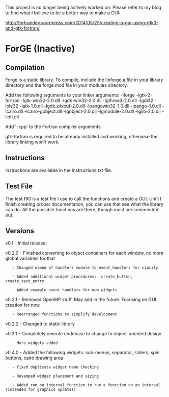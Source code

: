 This project is no longer being actively worked on.  Please refer to my blog to find what I believe to be a better way to make a GUI:

http://fortrandev.wordpress.com/2014/05/25/creating-a-gui-using-gtk3-and-gtk-fortran/


ForGE (Inactive)
=====

Compilation
-----------
Forge is a static library. To compile, include the libforge.a file in your library directory and the forge.mod file in your modules directory.

Add the following arguments to your linker arguments:
-lforge -lgtk-2-fortran -lgtk-win32-2.0.dll -lgdk-win32-2.0.dll -lgthread-2.0.dll -lgdi32 -lole32 -latk-1.0.dll -lgdk_pixbuf-2.0.dll -lpangowin32-1.0.dll -lpango-1.0.dll -lcairo.dll -lcairo-gobject.dll -lgobject-2.0.dll -lgmodule-2.0.dll -lglib-2.0.dll -lintl.dll

Add '-cpp' to the Fortran compiler arguments.

gtk-fortran is required to be already installed and working, otherwise the library linking won't work.



Instructions
------------
Instructions are available in the instructions.txt file.


Test File
---------
The test.f90 is a test file I use to call the functions and create a GUI.  Until I finish creating proper documentation, you can use that see what the library can do.  All the possible functions are there, though most are commented out.


Versions
--------
v0.1   - Initial release!

v0.2.0 - Finished converting to object containers for each window, no more global variables for that

       - Changed named of handlers module to event_handlers for clarity
	   
       - Added additional widget procedures:  create_button, create_text_entry
	   
       - Added example event handlers for new widgets

v0.2.1 - Removed OpenMP stuff.  May add in the future.  Focusing on GUI creation for now.

       - Rearranged functions to simplify development

v0.2.2 - Changed to static library

v0.3.1 - Completely rewrote codebase to change to object-oriented design

       - More widgets added
	   
v0.4.0 - Added the following widgets: sub-menus, separator, sliders, spin buttons, cairo drawing area

       - Fixed duplicate widget name checking
	   
       - Revamped widget placement and sizing
	   
       - Added run_on_interval function to run a function on an interval (intended for graphics updates)

